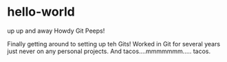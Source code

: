 # hello-world
up up and away 
Howdy Git Peeps! 

Finally getting around to setting up teh Gits! Worked in Git for several years just never on any personal projects. And tacos....mmmmmmm..... tacos. 
